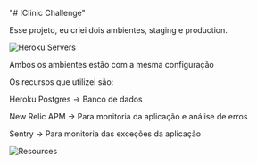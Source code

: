 "# IClinic Challenge"

Esse projeto, eu criei dois ambientes, staging e production.

![Heroku Servers](https://github.com/andreemidio/iclinic/blob/feature/prescriptions/images/2021-06-19%2016_26_32-Window.png?raw=true)

Ambos os ambientes estão com a mesma configuração

Os recursos que utilizei são:

Heroku Postgres -> Banco de dados <br>

New Relic APM -> Para monitoria da aplicação e análise de erros<br>

Sentry -> Para monitoria das exceções da aplicação <br>

![Resources](https://github.com/andreemidio/iclinic/blob/feature/prescriptions/images/2021-06-19%2016_33_21-Window.png?raw=true)




